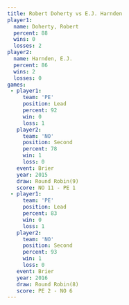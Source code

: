 ```yaml
---
title: Robert Doherty vs E.J. Harnden
player1:               
  name: Doherty, Robert
  percent: 88          
  wins: 0              
  losses: 2            
player2:               
  name: Harnden, E.J.  
  percent: 86          
  wins: 2              
  losses: 0            
games:
 - player1:        
     team: 'PE'    
     position: Lead
     percent: 92   
     win: 0        
     loss: 1       
   player2:          
     team: 'NO'      
     position: Second
     percent: 78     
     win: 1          
     loss: 0         
   event: Brier        
   year: 2015          
   draw: Round Robin(9)
   score: NO 11 - PE 1 
 - player1:        
     team: 'PE'    
     position: Lead
     percent: 83   
     win: 0        
     loss: 1       
   player2:          
     team: 'NO'      
     position: Second
     percent: 93     
     win: 1          
     loss: 0         
   event: Brier        
   year: 2016          
   draw: Round Robin(8)
   score: PE 2 - NO 6  
---
```

